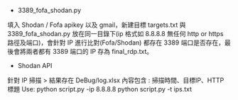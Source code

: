 
- 3389_fofa_shodan.py


填入 Shodan / Fofa apikey 以及 gmail，新建目標 targets.txt 與 3389_fofa_shodan.py 放在同一目錄下(ip 格式如 8.8.8.8 無任何 http or https 路徑及端口)，會針對 IP 進行比對(Fofa/Shodan) 都存在 3389 端口是否存在，最後會將兩者都有 3389 端口的 IP 存為 final_rdp.txt。

- Shodan API

針對 IP 掃描 > 結果存在 DeBug/log.xlsx 內容包含 : 掃描時間、目標IP、HTTP 標題
Use: 
python script.py -ip 8.8.8.8
python script.py -t ips.txt
